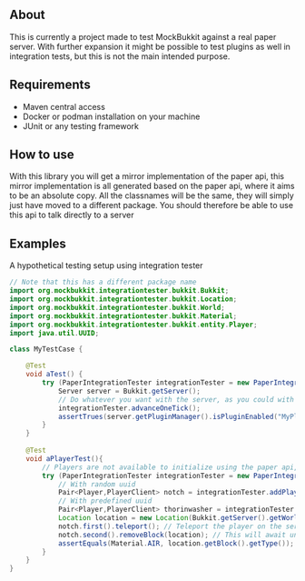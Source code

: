 ## About

This is currently a project made to test MockBukkit against a real paper server. With further expansion it might be
possible to test plugins as well in integration tests, but this is not the main intended purpose.

## Requirements

- Maven central access
- Docker or podman installation on your machine
- JUnit or any testing framework

## How to use

With this library you will get a mirror implementation of the paper api, this mirror implementation is all generated
based on the paper api, where it aims to be an absolute copy. All the classnames will be the same, they will simply
just have moved to a different package. You should therefore be able to use this api to talk directly to a server

## Examples
A hypothetical testing setup using integration tester
```java
// Note that this has a different package name
import org.mockbukkit.integrationtester.bukkit.Bukkit; 
import org.mockbukkit.integrationtester.bukkit.Location;
import org.mockbukkit.integrationtester.bukkit.World;
import org.mockbukkit.integrationtester.bukkit.Material;
import org.mockbukkit.integrationtester.bukkit.entity.Player;
import java.util.UUID;

class MyTestCase {

    @Test
    void aTest() {
        try (PaperIntegrationTester integrationTester = new PaperIntegrationTester(MyPlugin.class)) {
            Server server = Bukkit.getServer();
            // Do whatever you want with the server, as you could with a normal plugin
            integrationTester.advanceOneTick();
            assertTrues(server.getPluginManager().isPluginEnabled("MyPlugin"));
        }
    }
    
    @Test
    void aPlayerTest(){
        // Players are not available to initialize using the paper api, this project adds an option for that
        try (PaperIntegrationTester integrationTester = new PaperIntegrationTester(MyPlugin.class)) {
            // With random uuid
            Pair<Player,PlayerClient> notch = integrationTester.addPlayer("notch");
            // With predefined uuid
            Pair<Player,PlayerClient> thorinwasher = integrationTester.addPlayer("thorinwasher", UUID.randomUUID());
            Location location = new Location(Bukkit.getServer().getWorlds()[0], x, y, z);
            notch.first().teleport(); // Teleport the player on the serverside
            notch.second().removeBlock(location); // This will await until the action has been completed
            assertEquals(Material.AIR, location.getBlock().getType());
        }
    }
}
```



